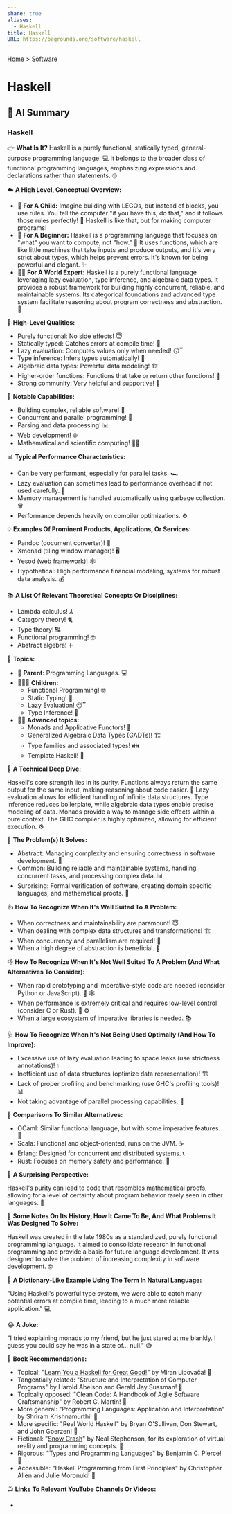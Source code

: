 ```yaml
---
share: true
aliases:
  - Haskell
title: Haskell
URL: https://bagrounds.org/software/haskell
---
```

[Home](../index.md) > [Software](./index.md)  
# Haskell  
  
## 🤖 AI Summary  
### Haskell  
  
👉 **What Is It?** Haskell is a purely functional, statically typed, general-purpose programming language. 💻 It belongs to the broader class of functional programming languages, emphasizing expressions and declarations rather than statements. 🤓  
  
☁️ **A High Level, Conceptual Overview:**  
  
* 🍼 **For A Child:** Imagine building with LEGOs, but instead of blocks, you use rules. You tell the computer "if you have this, do that," and it follows those rules perfectly! 🧱 Haskell is like that, but for making computer programs!  
* 🏁 **For A Beginner:** Haskell is a programming language that focuses on "what" you want to compute, not "how." 🧐 It uses functions, which are like little machines that take inputs and produce outputs, and it's very strict about types, which helps prevent errors. It's known for being powerful and elegant. ✨  
* 🧙‍♂️ **For A World Expert:** Haskell is a purely functional language leveraging lazy evaluation, type inference, and algebraic data types. It provides a robust framework for building highly concurrent, reliable, and maintainable systems. Its categorical foundations and advanced type system facilitate reasoning about program correctness and abstraction. 🤯  
  
🌟 **High-Level Qualities:**  
  
* Purely functional: No side effects! 😇  
* Statically typed: Catches errors at compile time! 🧐  
* Lazy evaluation: Computes values only when needed! 😴  
* Type inference: Infers types automatically! 🧠  
* Algebraic data types: Powerful data modeling! 🏗️  
* Higher-order functions: Functions that take or return other functions! 🤯  
* Strong community: Very helpful and supportive! 🤗  
  
🚀 **Notable Capabilities:**  
  
* Building complex, reliable software! 🚀  
* Concurrent and parallel programming! 🧵  
* Parsing and data processing! 📊  
* Web development! 🌐  
* Mathematical and scientific computing! 🧑‍🔬  
  
📊 **Typical Performance Characteristics:**  
  
* Can be very performant, especially for parallel tasks. 🏎️  
* Lazy evaluation can sometimes lead to performance overhead if not used carefully. 🐢  
* Memory management is handled automatically using garbage collection. 🗑️  
* Performance depends heavily on compiler optimizations. ⚙️  
  
💡 **Examples Of Prominent Products, Applications, Or Services:**  
  
* Pandoc (document converter)! 📄  
* Xmonad (tiling window manager)! 🖥️  
* Yesod (web framework)! 🕸️  
* Hypothetical: High performance financial modeling, systems for robust data analysis. 💰  
  
📚 **A List Of Relevant Theoretical Concepts Or Disciplines:**  
  
* Lambda calculus! 𝜆  
* Category theory! 🐈  
* Type theory! 🔠  
* Functional programming! 🤓  
* Abstract algebra! ➕  
  
🌲 **Topics:**  
  
* 👶 **Parent:** Programming Languages. 💻  
* 👩‍👧‍👦 **Children:**  
    * Functional Programming! 🤓  
    * Static Typing! 🧐  
    * Lazy Evaluation! 😴  
    * Type Inference! 🧠  
* 🧙‍♂️ **Advanced topics:**  
    * Monads and Applicative Functors! 🤯  
    * Generalized Algebraic Data Types (GADTs)! 🏗️  
    * Type families and associated types! 👪  
    * Template Haskell! 📝  
  
🔬 **A Technical Deep Dive:**  
  
Haskell's core strength lies in its purity. Functions always return the same output for the same input, making reasoning about code easier. 🧠 Lazy evaluation allows for efficient handling of infinite data structures. Type inference reduces boilerplate, while algebraic data types enable precise modeling of data. Monads provide a way to manage side effects within a pure context. The GHC compiler is highly optimized, allowing for efficient execution. ⚙️  
  
🧩 **The Problem(s) It Solves:**  
  
* Abstract: Managing complexity and ensuring correctness in software development. 🧩  
* Common: Building reliable and maintainable systems, handling concurrent tasks, and processing complex data. 📊  
* Surprising: Formal verification of software, creating domain specific languages, and mathematical proofs. 🤯  
  
👍 **How To Recognize When It's Well Suited To A Problem:**  
  
* When correctness and maintainability are paramount! 😇  
* When dealing with complex data structures and transformations! 🏗️  
* When concurrency and parallelism are required! 🧵  
* When a high degree of abstraction is beneficial. 🤯  
  
👎 **How To Recognize When It's Not Well Suited To A Problem (And What Alternatives To Consider):**  
  
* When rapid prototyping and imperative-style code are needed (consider Python or JavaScript). 🐍 🕸️  
* When performance is extremely critical and requires low-level control (consider C or Rust). 🦀 ⚙️  
* When a large ecosystem of imperative libraries is needed. 📚  
  
🩺 **How To Recognize When It's Not Being Used Optimally (And How To Improve):**  
  
* Excessive use of lazy evaluation leading to space leaks (use strictness annotations)! 💧  
* Inefficient use of data structures (optimize data representation)! 🏗️  
* Lack of proper profiling and benchmarking (use GHC's profiling tools)! 📊  
* Not taking advantage of parallel processing capabilities. 🧵  
  
🔄 **Comparisons To Similar Alternatives:**  
  
* OCaml: Similar functional language, but with some imperative features. 🐫  
* Scala: Functional and object-oriented, runs on the JVM. ☕  
* Erlang: Designed for concurrent and distributed systems. 📞  
* Rust: Focuses on memory safety and performance. 🦀  
  
🤯 **A Surprising Perspective:**  
  
Haskell's purity can lead to code that resembles mathematical proofs, allowing for a level of certainty about program behavior rarely seen in other languages. 🤯  
  
📜 **Some Notes On Its History, How It Came To Be, And What Problems It Was Designed To Solve:**  
  
Haskell was created in the late 1980s as a standardized, purely functional programming language. It aimed to consolidate research in functional programming and provide a basis for future language development. It was designed to solve the problem of increasing complexity in software development. 🤓  
  
📝 **A Dictionary-Like Example Using The Term In Natural Language:**  
  
"Using Haskell's powerful type system, we were able to catch many potential errors at compile time, leading to a much more reliable application." 💻  
  
😂 **A Joke:**  
  
"I tried explaining monads to my friend, but he just stared at me blankly. I guess you could say he was in a state of... null." 😅  
  
📖 **Book Recommendations:**  
  
* Topical: "[Learn You a Haskell for Great Good!](../books/learn-you-a-haskell-for-great-good.md)" by Miran Lipovača! 📖  
* Tangentially related: "Structure and Interpretation of Computer Programs" by Harold Abelson and Gerald Jay Sussman! 📖  
* Topically opposed: "Clean Code: A Handbook of Agile Software Craftsmanship" by Robert C. Martin! 📖  
* More general: "Programming Languages: Application and Interpretation" by Shriram Krishnamurthi! 📖  
* More specific: "Real World Haskell" by Bryan O'Sullivan, Don Stewart, and John Goerzen! 📖  
* Fictional: "[Snow Crash](../books/snow-crash.md)" by Neal Stephenson, for its exploration of virtual reality and programming concepts. 📖  
* Rigorous: "Types and Programming Languages" by Benjamin C. Pierce! 📖  
* Accessible: "Haskell Programming from First Principles" by Christopher Allen and Julie Moronuki! 📖  
  
📺 **Links To Relevant YouTube Channels Or Videos:**  
  
* 